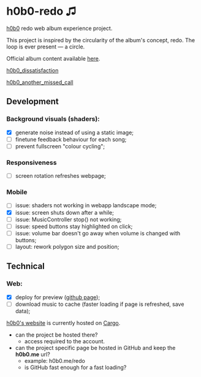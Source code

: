 # h0b0-redo ♫
[h0b0](https://h0b0.me/) redo web album experience project.

This project is inspired by the circularity of the album's concept, redo. The loop is ever present — a circle.

Official album content available [here](https://drive.google.com/drive/folders/1kbU2m7MsgDR70X9ytpOXQHqAP5D7XkWZ).

[h0b0_dissatisfaction](https://youtu.be/twTQTY6uEU8)

[h0b0_another_missed_call](https://youtu.be/5mxBF0tPP5g)

## Development
### Background visuals (shaders):
- [x] generate noise instead of using a static image;
- [ ] finetune feedback behaviour for each song;
- [ ] prevent fullscreen "colour cycling";

### Responsiveness
- [ ] screen rotation refreshes webpage;

### Mobile
- [ ] issue: shaders not working in webapp landscape mode;
- [x] issue: screen shuts down after a while;
- [ ] issue: MusicController stop() not working;
- [ ] issue: speed buttons stay highlighted on click;
- [ ] issue: volume bar doesn't go away when volume is changed with buttons;
- [ ] layout: rework polygon size and position;

## Technical
### Web:
- [x] deploy for preview ([github page](https://fernandoesparrinha.github.io/h0b0-redo/));
- [ ] download music to cache (faster loading if page is refreshed, save data);

[h0b0's website](hobo.me) is currently hosted on [Cargo](https://cargo.site/).
  - can the project be hosted there?
    - access required to the account.
  - can the project specific page be hosted in GitHub and keep the **h0b0.me** url?
    - example: h0b0.me/redo
    - is GitHub fast enough for a fast loading?
